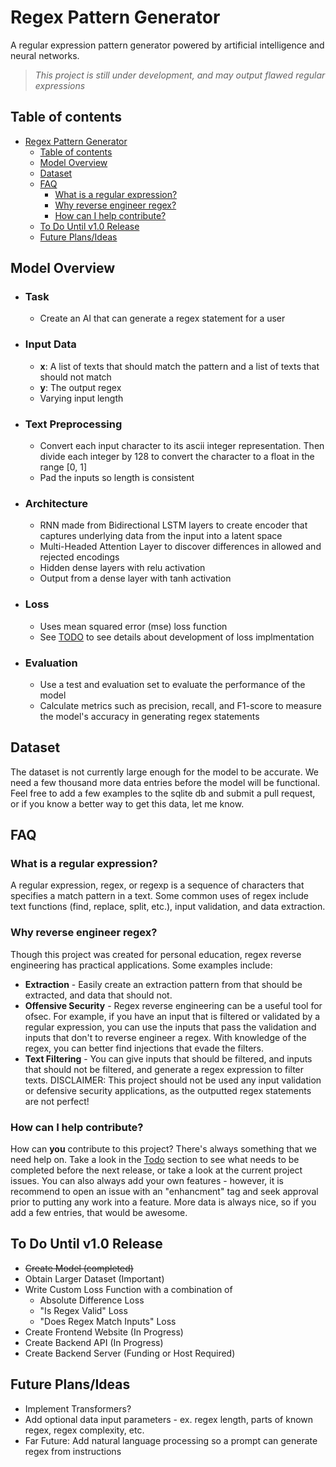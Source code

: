# Regex Pattern Generator

A regular expression pattern generator powered by artificial intelligence and neural networks.
> *This project is still under development, and may output flawed regular expressions*

## Table of contents

- [Regex Pattern Generator](#regex-pattern-generator)
  - [Table of contents](#table-of-contents)
  - [Model Overview](#model-overview)
  - [Dataset](#dataset)
  - [FAQ](#faq)
    - [What is a regular expression?](#what-is-a-regular-expression)
    - [Why reverse engineer regex?](#why-reverse-engineer-regex)
    - [How can I help contribute?](#how-can-i-help-contribute)
  - [To Do Until v1.0 Release](#to-do-until-v10-release)
  - [Future Plans/Ideas](#future-plansideas)

## Model Overview

- ### **Task**

  - Create an AI that can generate a regex statement for a user

- ### **Input Data**

  - **x**: A list of texts that should match the pattern and a list of texts that should not match
  - **y**: The output regex
  - Varying input length

- ### **Text Preprocessing**

  - Convert each input character to its ascii integer representation. Then divide each integer by 128 to convert the character to a float in the range [0, 1]
  - Pad the inputs so length is consistent

- ### **Architecture**

  - RNN made from Bidirectional LSTM layers to create encoder that captures underlying data from the input into a latent space
  - Multi-Headed Attention Layer to discover differences in allowed and rejected encodings
  - Hidden dense layers with relu activation
  - Output from a dense layer with tanh activation

- ### **Loss**

  - Uses mean squared error (mse) loss function
  - See [TODO](#to-do-until-v10-release) to see details about development of loss implmentation

- ### **Evaluation**

  - Use a test and evaluation set to evaluate the performance of the model
  - Calculate metrics such as precision, recall, and F1-score to measure the model's accuracy in generating regex statements

## Dataset

The dataset is not currently large enough for the model to be accurate. We need a few thousand more data entries before the model will be functional. Feel free to add a few examples to the sqlite db and submit a pull request, or if you know a better way to get this data, let me know.

## FAQ

### What is a regular expression?

A regular expression, regex, or regexp is a sequence of characters that specifies a match pattern in a text. Some common uses of regex include text functions (find, replace, split, etc.), input validation, and data extraction.

### Why reverse engineer regex?

Though this project was created for personal education, regex reverse engineering has practical applications. Some examples include:

- **Extraction** - Easily create an extraction pattern from that should be extracted, and data that should not.
- **Offensive Security** - Regex reverse engineering can be a useful tool for ofsec. For example, if you have an input that is filtered or validated by a regular expression, you can use the inputs that pass the validation and inputs that don't to reverse engineer a regex. With knowledge of the regex, you can better find injections that evade the filters.
- **Text Filtering** - You can give inputs that should be filtered, and inputs that should not be filtered, and generate a regex expression to filter texts. DISCLAIMER: This project should not be used any input validation or defensive security applications, as the outputted regex statements are not perfect!

### How can I help contribute?

How can **you** contribute to this project? There's always something that we need help on. Take a look in the [Todo](#to-do-until-v10-release) section to see what needs to be completed before the next release, or take a look at the current project issues. You can also always add your own features - however, it is recommend to open an issue with an "enhancment" tag and seek approval prior to putting any work into a feature. More data is always nice, so if you add a few entries, that would be awesome.

## To Do Until v1.0 Release

- ~~Create Model (completed)~~
- Obtain Larger Dataset (Important)
- Write Custom Loss Function with a combination of
  - Absolute Difference Loss
  - "Is Regex Valid" Loss
  - "Does Regex Match Inputs" Loss
- Create Frontend Website (In Progress)
- Create Backend API (In Progress)
- Create Backend Server (Funding or Host Required)

## Future Plans/Ideas

- Implement Transformers?
- Add optional data input parameters - ex. regex length, parts of known regex, regex complexity, etc.
- Far Future: Add natural language processing so a prompt can generate regex from instructions

